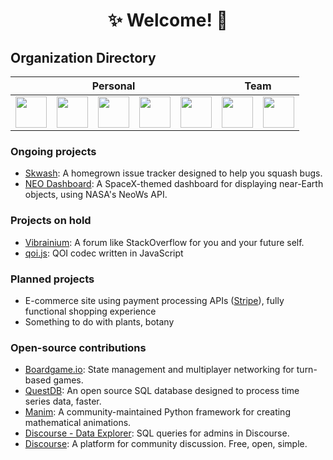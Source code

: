 <div>
  <h1 align="center">✨ Welcome! 🌌</h1>
  <h2>Organization Directory</h2>
  <table>
    <thead>
      <tr>
        <th align="center" colspan="5">Personal</th>
        <th align="center" colspan="2">Team</th>
      </tr>
    </thead>
    <tbody>
      <tr>
        <td>
          <a href="https://github.com/RickyC0626-forks" title="Forked Projects" target="_blank" rel="noopener noreferrer">
            <img src="https://avatars.githubusercontent.com/u/121321200?s=200&v=4" width="50">
          </a>
        </td>
        <td>
          <a href="https://github.com/RickyC0626-archive" title="Archived Projects" target="_blank" rel="noopener noreferrer">
            <img src="https://avatars.githubusercontent.com/u/121328201?s=200&v=4" width="50">
          </a>
        </td>
        <td>
          <a href="https://github.com/RickyC0626-gh-pages" title="Deployed Pages" target="_blank" rel="noopener noreferrer">
            <img src="https://avatars.githubusercontent.com/u/121332196?s=200&v=4" width="50">
          </a>
        </td>
        <td>
          <a href="https://github.com/RickyC0626-experiments" title="Experiments" target="_blank" rel="noopener noreferrer">
            <img src="https://avatars.githubusercontent.com/u/121334105?s=200&v=4" width="50">
          </a>
        </td>
        <td>
          <a href="https://github.com/RickyC0626-boilerplate" title="Boilerplates" target="_blank" rel="noopener noreferrer">
            <img src="https://avatars.githubusercontent.com/u/121332704?s=200&v=4" width="50">
          </a>
        </td>
        <td>
          <a href="https://github.com/skelenet" title="Skelenet Labs" target="_blank" rel="noopener noreferrer">
            <img src="https://avatars.githubusercontent.com/u/86542896?s=200&v=4" width="50">
          </a>
        </td>
        <td>
          <a href="https://github.com/Aries-Network" title="Aries Network" target="_blank" rel="noopener noreferrer">
            <img src="https://avatars.githubusercontent.com/u/101829519?s=200&v=4" width="50">
          </a>
        </td>
      </tr>
    </tbody>
  </table>
</div>

### Ongoing projects
- [Skwash](https://github.com/rickyc0626/skwash): A homegrown issue tracker designed to help you squash bugs.
- [NEO Dashboard](https://github.com/rickyc0626/neo-dashboard): A SpaceX-themed dashboard for displaying near-Earth objects, using NASA's NeoWs API.

### Projects on hold
- [Vibrainium](https://github.com/rickyc0626/vibrainium): A forum like StackOverflow for you and your future self.
- [qoi.js](https://github.com/RickyC0626/qoi.js): QOI codec written in JavaScript

### Planned projects
- E-commerce site using payment processing APIs ([Stripe](https://stripe.com/)), fully functional shopping experience
- Something to do with plants, botany

### Open-source contributions
- [Boardgame.io](https://github.com/boardgameio/boardgame.io): State management and multiplayer networking for turn-based games.
- [QuestDB](https://github.com/questdb/questdb): An open source SQL database designed to process time series data, faster.
- [Manim](https://github.com/manimcommunity/manim): A community-maintained Python framework for creating mathematical animations.
- [Discourse - Data Explorer](https://github.com/discourse/discourse-data-explorer): SQL queries for admins in Discourse.
- [Discourse](https://github.com/discourse/discourse): A platform for community discussion. Free, open, simple.

